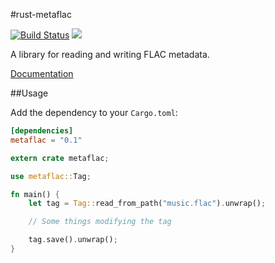 #rust-metaflac 

[![Build Status](https://travis-ci.org/jameshurst/rust-metaflac.svg)](https://travis-ci.org/jameshurst/rust-metaflac)
[![](http://meritbadge.herokuapp.com/metaflac)](https://crates.io/crates/metaflac)

A library for reading and writing FLAC metadata.

[Documentation](http://jameshurst.github.io/rust-metaflac/)

##Usage

Add the dependency to your `Cargo.toml`:

```toml
[dependencies]
metaflac = "0.1"
```

```rust
extern crate metaflac;

use metaflac::Tag;

fn main() {
	let tag = Tag::read_from_path("music.flac").unwrap();

	// Some things modifying the tag

	tag.save().unwrap();
}
```
